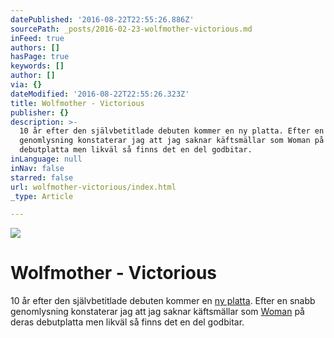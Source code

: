 ```yaml
---
datePublished: '2016-08-22T22:55:26.886Z'
sourcePath: _posts/2016-02-23-wolfmother-victorious.md
inFeed: true
authors: []
hasPage: true
keywords: []
author: []
via: {}
dateModified: '2016-08-22T22:55:26.323Z'
title: Wolfmother - Victorious
publisher: {}
description: >-
  10 år efter den självbetitlade debuten kommer en ny platta. Efter en snabb
  genomlysning konstaterar jag att jag saknar käftsmällar som Woman på deras
  debutplatta men likväl så finns det en del godbitar.
inLanguage: null
inNav: false
starred: false
url: wolfmother-victorious/index.html
_type: Article

---
```

![](https://the-grid-user-content.s3-us-west-2.amazonaws.com/2719947b-3107-417e-b3f2-b4c1f5e6504d.jpg)

# Wolfmother - Victorious

10 år efter den självbetitlade debuten kommer en [ny platta][0]. Efter en snabb genomlysning konstaterar jag att jag saknar käftsmällar som [Woman][1] på deras debutplatta men likväl så finns det en del godbitar.

[0]: https://open.spotify.com/album/36I0DNppSxHcv2k71Fy3gB
[1]: https://open.spotify.com/track/54ix2V2omFv9UUiMks7Fhf